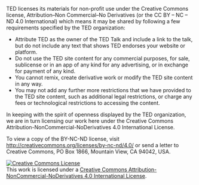 TED licenses its materials for non-profit use under the Creative Commons license, Attribution–Non Commercial–No Derivatives (or the CC BY – NC – ND 4.0 International) which means it may be shared by following a few requirements specified by the TED organization:

* Attribute TED as the owner of the TED Talk and include a link to the talk, but do not include any text that shows TED endorses your website or platform.
* Do not use the TED site content for any commercial purposes, for sale, sublicense or in an app of any kind for any advertising, or in exchange for payment of any kind.
* You cannot remix, create derivative work or modify the TED site content in any way.
* You may not add any further more restrictions that we have provided to the TED site content, such as additional legal restrictions, or charge any fees or technological restrictions to accessing the content.

In keeping with the spirit of openness displayed by the TED organization, we are in turn licensing our work here under the Creative Commons Attribution-NonCommercial-NoDerivatives 4.0 International License. 

To view a copy of the BY-NC-ND license, visit http://creativecommons.org/licenses/by-nc-nd/4.0/ or send a letter to Creative Commons, PO Box 1866, Mountain View, CA 94042, USA.

<a rel="license" href="http://creativecommons.org/licenses/by-nc-nd/4.0/"><img alt="Creative Commons License" style="border-width:0" src="https://i.creativecommons.org/l/by-nc-nd/4.0/88x31.png" /></a><br />This work is licensed under a <a rel="license" href="http://creativecommons.org/licenses/by-nc-nd/4.0/">Creative Commons Attribution-NonCommercial-NoDerivatives 4.0 International License</a>.
